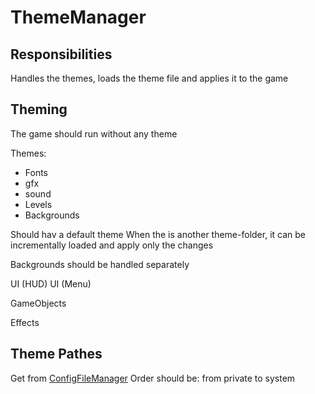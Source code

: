 # ThemeManager

## Responsibilities

Handles the themes, loads the theme file and applies it to the game

## Theming

The game should run without any theme

Themes:
- Fonts
- gfx
- sound
- Levels
- Backgrounds

Should hav a default theme
When the is another theme-folder, it can be incrementally loaded and apply only the changes

Backgrounds should be handled separately

UI (HUD)
UI (Menu)

GameObjects

Effects

## Theme Pathes

Get from [ConfigFileManager](ConfigFileManager.md)
Order should be:
from private to system
